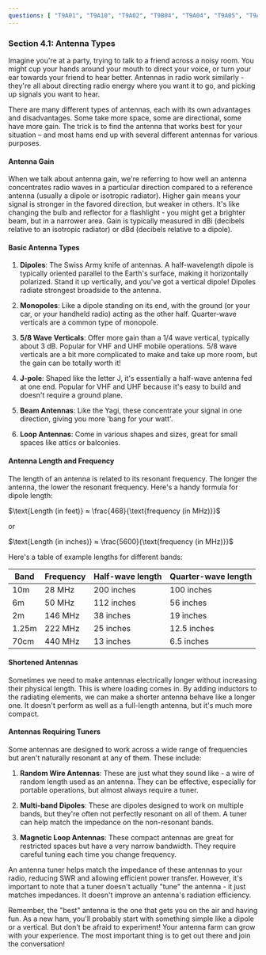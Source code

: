 ```yaml
---
questions: [ "T9A01", "T9A10", "T9A02", "T9B04", "T9A04", "T9A05", "T9A11", "T9A12", "T9A06", "T9A08", "T9A09" ]
---
```


### Section 4.1: Antenna Types

Imagine you're at a party, trying to talk to a friend across a noisy room. You might cup your hands around your mouth to direct your voice, or turn your ear towards your friend to hear better. Antennas in radio work similarly - they're all about directing radio energy where you want it to go, and picking up signals you want to hear.

There are many different types of antennas, each with its own advantages and disadvantages. Some take more space, some are directional, some have more gain. The trick is to find the antenna that works best for your situation – and most hams end up with several different antennas for various purposes.

#### Antenna Gain

When we talk about antenna gain, we're referring to how well an antenna concentrates radio waves in a particular direction compared to a reference antenna (usually a dipole or isotropic radiator). Higher gain means your signal is stronger in the favored direction, but weaker in others. It's like changing the bulb and reflector for a flashlight - you might get a brighter beam, but in a narrower area. Gain is typically measured in dBi (decibels relative to an isotropic radiator) or dBd (decibels relative to a dipole).

#### Basic Antenna Types

1. **Dipoles**: The Swiss Army knife of antennas. A half-wavelength dipole is typically oriented parallel to the Earth's surface, making it horizontally polarized. Stand it up vertically, and you've got a vertical dipole! Dipoles radiate strongest broadside to the antenna.

2. **Monopoles**: Like a dipole standing on its end, with the ground (or your car, or your handheld radio) acting as the other half. Quarter-wave verticals are a common type of monopole.

3. **5/8 Wave Verticals**: Offer more gain than a 1/4 wave vertical, typically about 3 dB. Popular for VHF and UHF mobile operations. 5/8 wave verticals are a bit more complicated to make and take up more room, but the gain can be totally worth it!

4. **J-pole**: Shaped like the letter J, it's essentially a half-wave antenna fed at one end. Popular for VHF and UHF because it's easy to build and doesn't require a ground plane.

5. **Beam Antennas**: Like the Yagi, these concentrate your signal in one direction, giving you more 'bang for your watt'.

6. **Loop Antennas**: Come in various shapes and sizes, great for small spaces like attics or balconies.

#### Antenna Length and Frequency

The length of an antenna is related to its resonant frequency. The longer the antenna, the lower the resonant frequency. Here's a handy formula for dipole length:

$\text{Length (in feet)} ≈ \frac{468}{\text{frequency (in MHz)}}$

or

$\text{Length (in inches)} ≈ \frac{5600}{\text{frequency (in MHz)}}$

Here's a table of example lengths for different bands:

| Band  | Frequency | Half-wave length | Quarter-wave length |
|-------|-----------|------------------|---------------------|
| 10m   | 28 MHz    | 200 inches       | 100 inches          |
| 6m    | 50 MHz    | 112 inches       | 56 inches           |
| 2m    | 146 MHz   | 38 inches        | 19 inches           |
| 1.25m | 222 MHz   | 25 inches        | 12.5 inches         |
| 70cm  | 440 MHz   | 13 inches        | 6.5 inches          |

#### Shortened Antennas

Sometimes we need to make antennas electrically longer without increasing their physical length. This is where loading comes in. By adding inductors to the radiating elements, we can make a shorter antenna behave like a longer one. It doesn't perform as well as a full-length antenna, but it's much more compact.

#### Antennas Requiring Tuners

Some antennas are designed to work across a wide range of frequencies but aren't naturally resonant at any of them. These include:

1. **Random Wire Antennas**: These are just what they sound like - a wire of random length used as an antenna. They can be effective, especially for portable operations, but almost always require a tuner.

2. **Multi-band Dipoles**: These are dipoles designed to work on multiple bands, but they're often not perfectly resonant on all of them. A tuner can help match the impedance on the non-resonant bands.

3. **Magnetic Loop Antennas**: These compact antennas are great for restricted spaces but have a very narrow bandwidth. They require careful tuning each time you change frequency.

An antenna tuner helps match the impedance of these antennas to your radio, reducing SWR and allowing efficient power transfer. However, it's important to note that a tuner doesn't actually "tune" the antenna - it just matches impedances. It doesn't improve an antenna's radiation efficiency.

Remember, the "best" antenna is the one that gets you on the air and having fun. As a new ham, you'll probably start with something simple like a dipole or a vertical. But don't be afraid to experiment! Your antenna farm can grow with your experience. The most important thing is to get out there and join the conversation!
